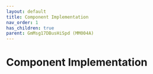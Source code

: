 ```yaml
---
layout: default
title: Component Implementation
nav_order: 1
has_children: true
parent: GmMsg17DBusHiSpd (MM004A)
---
```

# Component Implementation
